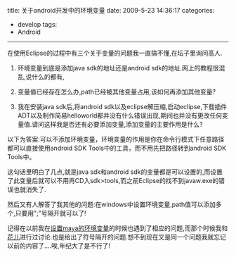 title: 关于android开发中的环境变量
date: 2009-5-23 14:36:17
categories:
- develop
tags:
- Android
---

在使用Eclipse的过程中有三个关于变量的问题我一直搞不懂,在坛子里询问高人.

1. 环境变量到底是添加java sdk的地址还是android sdk的地址.网上的教程很混乱,说什么的都有, 

2. 变量值已经存在怎么办,path已经被其他变量占用,该如何再添加其他变量? 

3. 我在安装java sdk后,将android sdk以及eclipse解压缩,启动eclipse,下载插件ADT以及制作简易helloworld都并没有什么错误出现,期间也并没有更改任何变量值.请问这样我是否还有必要添加变量,添加变量的主要作用是什么?

以下为答案:可以不添加环境变量，环境变量的作用是你在命令行模式下任意路径都可以直接使用android SDK Tools中的工具，而不用先把路径转到android SDK Tools中。

这句话里明白了几点,就是java sdk和android sdk的变量都是可以设置的,而设置了此变量后就可以不用再CD入sdk>tools,而之前Eclipse的找不到javaw.exe的错误也就消失了.

然后又有人解答了我其他的问题:在windows中设置环境变量,path值可以添加多个,只要用";"号隔开就可以了!

记得在以前我在[设置maya的环境变量](http://doo.hivan.net/archives/4.html)的时候也遇到了相应的问题,而那个时候我和[花儿](http://blog.istef.info/)进行过讨论.也是给出了符号隔开的问题.想不到现在又是同一个问题我就忘记以前的内容了....唉,年纪大了是不行了!


